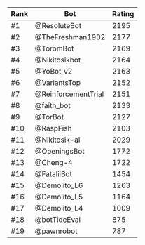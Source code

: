 Rank|Bot|Rating
---|---|---
#1|@ResoluteBot|2195
#2|@TheFreshman1902|2177
#3|@ToromBot|2169
#4|@Nikitosikbot|2164
#5|@YoBot_v2|2163
#6|@VariantsTop|2152
#7|@ReinforcementTrial|2151
#8|@faith_bot|2133
#9|@TorBot|2127
#10|@RaspFish|2103
#11|@Nikitosik-ai|2029
#12|@OpeningsBot|1772
#13|@Cheng-4|1722
#14|@FataliiBot|1454
#15|@Demolito_L6|1263
#16|@Demolito_L5|1164
#17|@Demolito_L4|1009
#18|@botTideEval|875
#19|@pawnrobot|787
